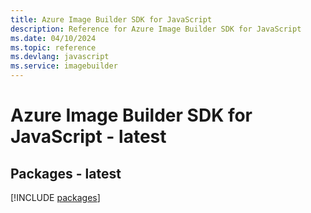 ```yaml
---
title: Azure Image Builder SDK for JavaScript
description: Reference for Azure Image Builder SDK for JavaScript
ms.date: 04/10/2024
ms.topic: reference
ms.devlang: javascript
ms.service: imagebuilder
---
```

# Azure Image Builder SDK for JavaScript - latest
## Packages - latest
[!INCLUDE [packages](image-builder-index.md)]